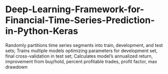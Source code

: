 # Deep-Learning-Framework-for-Financial-Time-Series-Prediction-in-Python-Keras
Randomly partitions time series segments into train, development, and test sets;  Trains multiple models optimizing parameters for development set, final cross-validation in test set; Calculates model’s annualized return, improvement from buy/hold, percent profitable trades, profit factor, max drawdown
